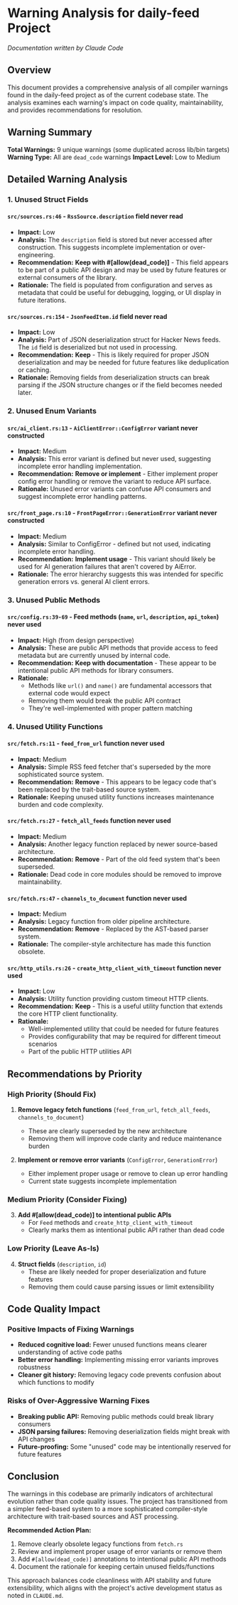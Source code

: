 # Warning Analysis for daily-feed Project

*Documentation written by Claude Code*

## Overview

This document provides a comprehensive analysis of all compiler warnings found in the daily-feed project as of the current codebase state. The analysis examines each warning's impact on code quality, maintainability, and provides recommendations for resolution.

## Warning Summary

**Total Warnings:** 9 unique warnings (some duplicated across lib/bin targets)
**Warning Type:** All are `dead_code` warnings
**Impact Level:** Low to Medium

## Detailed Warning Analysis

### 1. Unused Struct Fields

#### `src/sources.rs:46` - `RssSource.description` field never read
- **Impact:** Low
- **Analysis:** The `description` field is stored but never accessed after construction. This suggests incomplete implementation or over-engineering.
- **Recommendation:** **Keep with #[allow(dead_code)]** - This field appears to be part of a public API design and may be used by future features or external consumers of the library.
- **Rationale:** The field is populated from configuration and serves as metadata that could be useful for debugging, logging, or UI display in future iterations.

#### `src/sources.rs:154` - `JsonFeedItem.id` field never read  
- **Impact:** Low
- **Analysis:** Part of JSON deserialization struct for Hacker News feeds. The `id` field is deserialized but not used in processing.
- **Recommendation:** **Keep** - This is likely required for proper JSON deserialization and may be needed for future features like deduplication or caching.
- **Rationale:** Removing fields from deserialization structs can break parsing if the JSON structure changes or if the field becomes needed later.

### 2. Unused Enum Variants

#### `src/ai_client.rs:13` - `AiClientError::ConfigError` variant never constructed
- **Impact:** Medium  
- **Analysis:** This error variant is defined but never used, suggesting incomplete error handling implementation.
- **Recommendation:** **Remove or implement** - Either implement proper config error handling or remove the variant to reduce API surface.
- **Rationale:** Unused error variants can confuse API consumers and suggest incomplete error handling patterns.

#### `src/front_page.rs:10` - `FrontPageError::GenerationError` variant never constructed
- **Impact:** Medium
- **Analysis:** Similar to ConfigError - defined but not used, indicating incomplete error handling.
- **Recommendation:** **Implement usage** - This variant should likely be used for AI generation failures that aren't covered by AiError.
- **Rationale:** The error hierarchy suggests this was intended for specific generation errors vs. general AI client errors.

### 3. Unused Public Methods

#### `src/config.rs:39-69` - Feed methods (`name`, `url`, `description`, `api_token`) never used
- **Impact:** High (from design perspective)
- **Analysis:** These are public API methods that provide access to feed metadata but are currently unused by internal code.
- **Recommendation:** **Keep with documentation** - These appear to be intentional public API methods for library consumers.
- **Rationale:** 
  - Methods like `url()` and `name()` are fundamental accessors that external code would expect
  - Removing them would break the public API contract
  - They're well-implemented with proper pattern matching

### 4. Unused Utility Functions

#### `src/fetch.rs:11` - `feed_from_url` function never used
- **Impact:** Medium
- **Analysis:** Simple RSS feed fetcher that's superseded by the more sophisticated source system.
- **Recommendation:** **Remove** - This appears to be legacy code that's been replaced by the trait-based source system.
- **Rationale:** Keeping unused utility functions increases maintenance burden and code complexity.

#### `src/fetch.rs:27` - `fetch_all_feeds` function never used
- **Impact:** Medium  
- **Analysis:** Another legacy function replaced by newer source-based architecture.
- **Recommendation:** **Remove** - Part of the old feed system that's been superseded.
- **Rationale:** Dead code in core modules should be removed to improve maintainability.

#### `src/fetch.rs:47` - `channels_to_document` function never used
- **Impact:** Medium
- **Analysis:** Legacy function from older pipeline architecture.
- **Recommendation:** **Remove** - Replaced by the AST-based parser system.
- **Rationale:** The compiler-style architecture has made this function obsolete.

#### `src/http_utils.rs:26` - `create_http_client_with_timeout` function never used
- **Impact:** Low
- **Analysis:** Utility function providing custom timeout HTTP clients.
- **Recommendation:** **Keep** - This is a useful utility function that extends the core HTTP client functionality.
- **Rationale:** 
  - Well-implemented utility that could be needed for future features
  - Provides configurability that may be required for different timeout scenarios
  - Part of the public HTTP utilities API

## Recommendations by Priority

### High Priority (Should Fix)

1. **Remove legacy fetch functions** (`feed_from_url`, `fetch_all_feeds`, `channels_to_document`)
   - These are clearly superseded by the new architecture
   - Removing them will improve code clarity and reduce maintenance burden

2. **Implement or remove error variants** (`ConfigError`, `GenerationError`)
   - Either implement proper usage or remove to clean up error handling
   - Current state suggests incomplete implementation

### Medium Priority (Consider Fixing)

3. **Add #[allow(dead_code)] to intentional public APIs**
   - For `Feed` methods and `create_http_client_with_timeout`
   - Clearly marks them as intentional public API rather than dead code

### Low Priority (Leave As-Is)

4. **Struct fields** (`description`, `id`)
   - These are likely needed for proper deserialization and future features
   - Removing them could cause parsing issues or limit extensibility

## Code Quality Impact

### Positive Impacts of Fixing Warnings

- **Reduced cognitive load:** Fewer unused functions means clearer understanding of active code paths
- **Better error handling:** Implementing missing error variants improves robustness  
- **Cleaner git history:** Removing legacy code prevents confusion about which functions to modify

### Risks of Over-Aggressive Warning Fixes

- **Breaking public API:** Removing public methods could break library consumers
- **JSON parsing failures:** Removing deserialization fields might break with API changes
- **Future-proofing:** Some "unused" code may be intentionally reserved for future features

## Conclusion

The warnings in this codebase are primarily indicators of architectural evolution rather than code quality issues. The project has transitioned from a simpler feed-based system to a more sophisticated compiler-style architecture with trait-based sources and AST processing.

**Recommended Action Plan:**
1. Remove clearly obsolete legacy functions from `fetch.rs`
2. Review and implement proper usage of error variants or remove them
3. Add `#[allow(dead_code)]` annotations to intentional public API methods
4. Document the rationale for keeping certain unused fields/functions

This approach balances code cleanliness with API stability and future extensibility, which aligns with the project's active development status as noted in `CLAUDE.md`.